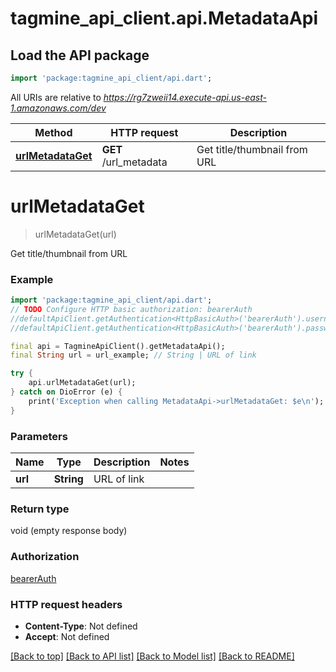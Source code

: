 # tagmine_api_client.api.MetadataApi

## Load the API package
```dart
import 'package:tagmine_api_client/api.dart';
```

All URIs are relative to *https://rg7zweii14.execute-api.us-east-1.amazonaws.com/dev*

Method | HTTP request | Description
------------- | ------------- | -------------
[**urlMetadataGet**](MetadataApi.md#urlmetadataget) | **GET** /url_metadata | Get title/thumbnail from URL


# **urlMetadataGet**
> urlMetadataGet(url)

Get title/thumbnail from URL

### Example
```dart
import 'package:tagmine_api_client/api.dart';
// TODO Configure HTTP basic authorization: bearerAuth
//defaultApiClient.getAuthentication<HttpBasicAuth>('bearerAuth').username = 'YOUR_USERNAME'
//defaultApiClient.getAuthentication<HttpBasicAuth>('bearerAuth').password = 'YOUR_PASSWORD';

final api = TagmineApiClient().getMetadataApi();
final String url = url_example; // String | URL of link

try {
    api.urlMetadataGet(url);
} catch on DioError (e) {
    print('Exception when calling MetadataApi->urlMetadataGet: $e\n');
}
```

### Parameters

Name | Type | Description  | Notes
------------- | ------------- | ------------- | -------------
 **url** | **String**| URL of link | 

### Return type

void (empty response body)

### Authorization

[bearerAuth](../README.md#bearerAuth)

### HTTP request headers

 - **Content-Type**: Not defined
 - **Accept**: Not defined

[[Back to top]](#) [[Back to API list]](../README.md#documentation-for-api-endpoints) [[Back to Model list]](../README.md#documentation-for-models) [[Back to README]](../README.md)


